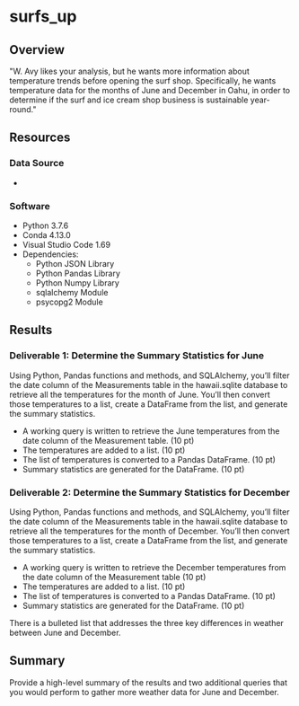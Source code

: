 # surfs_up

## Overview

"W. Avy likes your analysis, but he wants more information about temperature trends before opening the surf shop. Specifically, he wants temperature data for the months of June and December in Oahu, in order to determine if the surf and ice cream shop business is sustainable year-round."

## Resources
### Data Source 
- 

### Software
- Python 3.7.6
- Conda 4.13.0
- Visual Studio Code 1.69
- Dependencies:
  - Python JSON Library
  - Python Pandas Library
  - Python Numpy Library
  - sqlalchemy Module 
  - psycopg2 Module


## Results 

### Deliverable 1: Determine the Summary Statistics for June
Using Python, Pandas functions and methods, and SQLAlchemy, you’ll filter the date column of the Measurements table in the hawaii.sqlite database to retrieve all the temperatures for the month of June. You’ll then convert those temperatures to a list, create a DataFrame from the list, and generate the summary statistics.

- A working query is written to retrieve the June temperatures from the date column of the Measurement table. (10 pt)
- The temperatures are added to a list. (10 pt)
- The list of temperatures is converted to a Pandas DataFrame. (10 pt)
- Summary statistics are generated for the DataFrame. (10 pt)

### Deliverable 2: Determine the Summary Statistics for December
Using Python, Pandas functions and methods, and SQLAlchemy, you’ll filter the date column of the Measurements table in the hawaii.sqlite database to retrieve all the temperatures for the month of December. You’ll then convert those temperatures to a list, create a DataFrame from the list, and generate the summary statistics.

- A working query is written to retrieve the December temperatures from the date column of the Measurement table (10 pt)
- The temperatures are added to a list. (10 pt)
- The list of temperatures is converted to a Pandas DataFrame. (10 pt)
- Summary statistics are generated for the DataFrame. (10 pt)


There is a bulleted list that addresses the three key differences in weather between June and December.


## Summary
Provide a high-level summary of the results and two additional queries that you would perform to gather more weather data for June and December.
